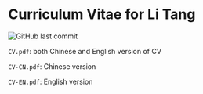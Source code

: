 # Curriculum Vitae for Li Tang

![GitHub last commit](https://img.shields.io/github/last-commit/TANG617/CV?style=for-the-badge&label=LAST%20UPDATE)


`CV.pdf`: both Chinese and English version of CV

`CV-CN.pdf`: Chinese version

`CV-EN.pdf`: English version
